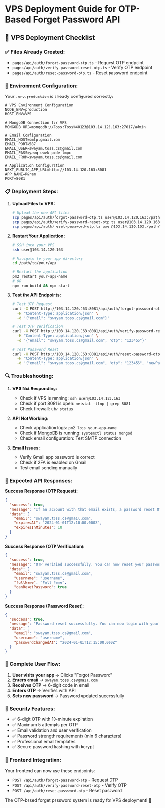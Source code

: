 # VPS Deployment Guide for OTP-Based Forget Password API

## 🚀 VPS Deployment Checklist

### ✅ **Files Already Created:**
- `pages/api/auth/forgot-password-otp.ts` - Request OTP endpoint
- `pages/api/auth/verify-password-reset-otp.ts` - Verify OTP endpoint  
- `pages/api/auth/reset-password-otp.ts` - Reset password endpoint

### 🔧 **Environment Configuration:**

Your `.env.production` is already configured correctly:
```env
# VPS Environment Configuration
NODE_ENV=production
HOST_ENV=VPS

# MongoDB Connection for VPS
MONGODB_URI=mongodb://Toss:Toss%40123@103.14.120.163:27017/admin

# Email Configuration
EMAIL_HOST=smtp.gmail.com
EMAIL_PORT=587
EMAIL_USER=swayam.toss.cs@gmail.com
EMAIL_PASS=yawq uwvk pode lmpc
EMAIL_FROM=swayam.toss.cs@gmail.com

# Application Configuration
NEXT_PUBLIC_APP_URL=http://103.14.120.163:8081
APP_NAME=RGram
PORT=8081
```

### 📋 **Deployment Steps:**

1. **Upload Files to VPS:**
   ```bash
   # Upload the new API files
   scp pages/api/auth/forgot-password-otp.ts user@103.14.120.163:/path/to/your/app/
   scp pages/api/auth/verify-password-reset-otp.ts user@103.14.120.163:/path/to/your/app/
   scp pages/api/auth/reset-password-otp.ts user@103.14.120.163:/path/to/your/app/
   ```

2. **Restart Your Application:**
   ```bash
   # SSH into your VPS
   ssh user@103.14.120.163
   
   # Navigate to your app directory
   cd /path/to/your/app
   
   # Restart the application
   pm2 restart your-app-name
   # OR
   npm run build && npm start
   ```

3. **Test the API Endpoints:**
   ```bash
   # Test OTP Request
   curl -X POST http://103.14.120.163:8081/api/auth/forgot-password-otp \
     -H "Content-Type: application/json" \
     -d '{"email": "swayam.toss.cs@gmail.com"}'
   
   # Test OTP Verification
   curl -X POST http://103.14.120.163:8081/api/auth/verify-password-reset-otp \
     -H "Content-Type: application/json" \
     -d '{"email": "swayam.toss.cs@gmail.com", "otp": "123456"}'
   
   # Test Password Reset
   curl -X POST http://103.14.120.163:8081/api/auth/reset-password-otp \
     -H "Content-Type: application/json" \
     -d '{"email": "swayam.toss.cs@gmail.com", "otp": "123456", "newPassword": "newpassword123"}'
   ```

### 🔍 **Troubleshooting:**

1. **VPS Not Responding:**
   - Check if VPS is running: `ssh user@103.14.120.163`
   - Check if port 8081 is open: `netstat -tlnp | grep 8081`
   - Check firewall: `ufw status`

2. **API Not Working:**
   - Check application logs: `pm2 logs your-app-name`
   - Check if MongoDB is running: `systemctl status mongod`
   - Check email configuration: Test SMTP connection

3. **Email Issues:**
   - Verify Gmail app password is correct
   - Check if 2FA is enabled on Gmail
   - Test email sending manually

### 📧 **Expected API Responses:**

**Success Response (OTP Request):**
```json
{
  "success": true,
  "message": "If an account with that email exists, a password reset OTP has been sent.",
  "data": {
    "email": "swayam.toss.cs@gmail.com",
    "expiresAt": "2024-01-01T12:10:00.000Z",
    "expiresInMinutes": 10
  }
}
```

**Success Response (OTP Verification):**
```json
{
  "success": true,
  "message": "OTP verified successfully. You can now reset your password.",
  "data": {
    "email": "swayam.toss.cs@gmail.com",
    "username": "username",
    "fullName": "Full Name",
    "canResetPassword": true
  }
}
```

**Success Response (Password Reset):**
```json
{
  "success": true,
  "message": "Password reset successfully. You can now login with your new password.",
  "data": {
    "email": "swayam.toss.cs@gmail.com",
    "username": "username",
    "passwordChangedAt": "2024-01-01T12:15:00.000Z"
  }
}
```

### 🎯 **Complete User Flow:**

1. **User visits your app** → Clicks "Forgot Password"
2. **Enters email** → `swayam.toss.cs@gmail.com`
3. **Receives OTP** → 6-digit code in email
4. **Enters OTP** → Verifies with API
5. **Sets new password** → Password updated successfully

### 🔐 **Security Features:**

- ✅ 6-digit OTP with 10-minute expiration
- ✅ Maximum 5 attempts per OTP
- ✅ Email validation and user verification
- ✅ Password strength requirements (min 6 characters)
- ✅ Professional email templates
- ✅ Secure password hashing with bcrypt

### 📱 **Frontend Integration:**

Your frontend can now use these endpoints:
- `POST /api/auth/forgot-password-otp` - Request OTP
- `POST /api/auth/verify-password-reset-otp` - Verify OTP
- `POST /api/auth/reset-password-otp` - Reset password

The OTP-based forget password system is ready for VPS deployment! 🚀
